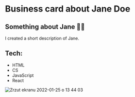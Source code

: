 # Business card about Jane Doe

## Something about Jane 👧🏻
I created a short description of Jane.

## Tech:
- HTML
- CS
- JavaScript
- React

![Zrzut ekranu 2022-01-25 o 13 44 03](https://user-images.githubusercontent.com/57414144/150979292-537e3a5b-f20d-4a51-99f0-ff3d81dc0b20.png)
